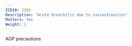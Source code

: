 ```yaml
---
ICD10: J203
Description: "Acute bronchitis due to coxsackievirus"
Matters: Yes
Weight: 1
---
```

AGP precautions
